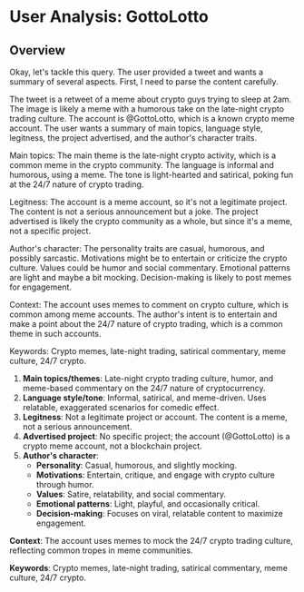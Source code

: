 # User Analysis: GottoLotto

## Overview

<think>
Okay, let's tackle this query. The user provided a tweet and wants a summary of several aspects. First, I need to parse the content carefully.

The tweet is a retweet of a meme about crypto guys trying to sleep at 2am. The image is likely a meme with a humorous take on the late-night crypto trading culture. The account is @GottoLotto, which is a known crypto meme account. The user wants a summary of main topics, language style, legitness, the project advertised, and the author's character traits.

Main topics: The main theme is the late-night crypto activity, which is a common meme in the crypto community. The language is informal and humorous, using a meme. The tone is light-hearted and satirical, poking fun at the 24/7 nature of crypto trading.

Legitness: The account is a meme account, so it's not a legitimate project. The content is not a serious announcement but a joke. The project advertised is likely the crypto community as a whole, but since it's a meme, not a specific project.

Author's character: The personality traits are casual, humorous, and possibly sarcastic. Motivations might be to entertain or criticize the crypto culture. Values could be humor and social commentary. Emotional patterns are light and maybe a bit mocking. Decision-making is likely to post memes for engagement.

Context: The account uses memes to comment on crypto culture, which is common among meme accounts. The author's intent is to entertain and make a point about the 24/7 nature of crypto trading, which is a common theme in such accounts.

Keywords: Crypto memes, late-night trading, satirical commentary, meme culture, 24/7 crypto.
</think>

1. **Main topics/themes**: Late-night crypto trading culture, humor, and meme-based commentary on the 24/7 nature of cryptocurrency.  
2. **Language style/tone**: Informal, satirical, and meme-driven. Uses relatable, exaggerated scenarios for comedic effect.  
3. **Legitness**: Not a legitimate project or account. The content is a meme, not a serious announcement.  
4. **Advertised project**: No specific project; the account (@GottoLotto) is a crypto meme account, not a blockchain project.  
5. **Author's character**:  
   - **Personality**: Casual, humorous, and slightly mocking.  
   - **Motivations**: Entertain, critique, and engage with crypto culture through humor.  
   - **Values**: Satire, relatability, and social commentary.  
   - **Emotional patterns**: Light, playful, and occasionally critical.  
   - **Decision-making**: Focuses on viral, relatable content to maximize engagement.  

**Context**: The account uses memes to mock the 24/7 crypto trading culture, reflecting common tropes in meme communities.  

**Keywords**: Crypto memes, late-night trading, satirical commentary, meme culture, 24/7 crypto.
